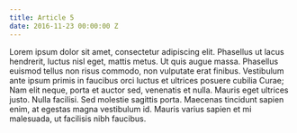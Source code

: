 ```yaml
---
title: Article 5
date: 2016-11-23 00:00:00 Z
---
```


 Lorem ipsum dolor sit amet, consectetur adipiscing elit. Phasellus ut lacus hendrerit, luctus nisl eget, mattis metus. Ut quis augue massa. Phasellus euismod tellus non risus commodo, non vulputate erat finibus. Vestibulum ante ipsum primis in faucibus orci luctus et ultrices posuere cubilia Curae; Nam elit neque, porta et auctor sed, venenatis et nulla. Mauris eget ultrices justo. Nulla facilisi. Sed molestie sagittis porta. Maecenas tincidunt sapien enim, at egestas magna vestibulum id. Mauris varius sapien et mi malesuada, ut facilisis nibh faucibus. 